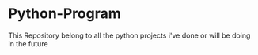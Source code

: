 # Python-Program
This Repository belong to all the python projects i've done or will be doing in the future

